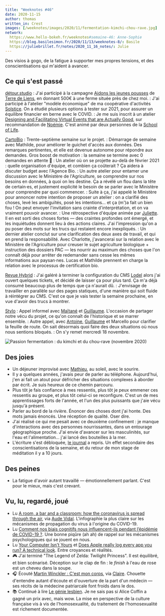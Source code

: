 ```yaml
---
title: "Weeknotes #46"
date: 2020-11-15
author: thomas
written_in: Crest
images: [/weeknotes/images/2020/11/fermentation-kimchi-chou-rave.jpg]
network:
  https://www.hello-bokeh.fr/weeknotes#semaine-46: Anne-Sophie
  https://blog.basilesimon.fr/2020/11/13/weeknotes-8/: Basile
  https://juliebrillet.fr/notes/2020_11_16_notes/: Julie
---
```


Des visios à gogo, de la fatigue à supporter mes propres tensions, et des conscientisations qui m'aident à avancer.

<!--more-->

## Ce qui s'est passé

[détour.studio]
: J'ai participé à la campagne [Aidons les jeunes pousses](https://soutenir.terredeliens.org/aidonslesjeunespousses/) de [Terre de Liens](https://www.terredeliens.org/), en donnant 500€ à une ferme située près de chez moi.
: J'ai participé à l'atelier "modèle économique" de ma coopérative d'activités [Solstice]. On a étudié plusieurs options à tester sur 2021, pour assurer un équilibre financier en berne avec le COVID.
: Je me suis inscrit à un atelier [Designing and Facilitating Virtual Events that are Actually Good](https://www.eventbrite.com/e/designing-and-facilitating-virtual-events-that-are-actually-good-tickets-125082179165), sur recommandation de [Noémie]. C'est animé par deux personnes de la [School of Life](https://www.theschooloflife.com/).

[CartoBio]
: Trente-septième semaine sur le projet.
: Démarrage de semaine avec Mathilde, pour améliorer le guichet d'accès aux données. Des remarques pertinentes, et elle est devenue autonome pour répondre aux demandes. Gros boost de motivation : la semaine se termine avec 0 demandes en attente 🙌
: Un atelier où on se projette au-delà de février 2021 : quelle organisation d'équipe, et combien ça coûterait ? Ça aidera à discuter budget avec l'Agence Bio.
: Un autre atelier pour entamer une discussion avec le Ministère de l'Agriculture, se comprendre sur nos besoins en données, à quoi on les destine. Ça a révélé un flou dans la tête de certain·es, et justement explicité le besoin de se parler avec le Ministère pour comprendre par quoi commencer.
: Suite à ça, j'ai appelé le Ministère pour annoncer notre intention de proposer un atelier : on a clarifié des choses, levé les ambiguïtés, posé les intentions… et ça (m')a fait un bien fou ! On peut envoyer l'invitation sans crainte d'interprétation, et on va vraiment pouvoir avancer.
: Une rétrospective d'équipe animée par [Juliette](https://twitter.com/ju_net01). Il en est sorti des choses fortes — des craintes profondes ont émergé, et les inquiétudes donnent lieu à des actions claires. J'ai l'impression qu'on a pu poser des mots sur les trucs qui restaient encore inexpliqués.
: Un dernier atelier conclut sur une clarification des deux axes de travail, et qui en prend la responsabilité. Avec Charlotte, j'avancerai sur la relation avec le Ministère de l'Agriculture pour creuser le sujet agriculture biologique + instruction des dossiers PAC — les nourrir au maximum des choses que l'on connaît déjà pour arrêter de redemander sans cesse les mêmes informations aux paysan·nes. Lucas et Mathilde prennent en charge la relation avec le processus de certification bio.

[Revue Hybrid]
: J'ai galéré à terminer la configuration du CMS [Lodel](https://github.com/OpenEdition/lodel) alors j'ai ouvert quelques tickets, et décidé de laisser ça pour plus tard. Ça m'a déjà consumé beaucoup plus de temps que ça n'aurait dû.
: J'envisage de travailler en parallèle sur des pages statiques, d'une manière qui soit fluide à réintégrer au CMS. C'est ce que je vais tester la semaine prochaine, en vue d'avoir des trucs à montrer.

[Stylo]
: Appel informel avec [Maïtané](https://www.maiwann.net/) et [Guillaume]. L'occasion de partager notre vécu du projet, ce qu'on connaît de l'historique et se marrer ensemble.
: Autre appel, avec [Antoine], [Guillaume] et Marcello pour clarifier la feuille de route. On sait désormais quoi faire des deux situations où nous nous sentions bloqués.
: On s'y remet mercredi 18 novembre.

![](/weeknotes/images/2020/11/fermentation-kimchi-chou-rave.jpg "Passion fermentation : du kimchi et du chou-rave (novembre 2020)")

## Des joies

- Un déjeuner improvisé avec [Mathieu](http://mathieu.agopian.info/), au soleil, avec le sourire.
- Il y a quelques années, j'avais peur de parler au téléphone. Aujourd'hui, j'en ai fait un atout pour défricher des situations complexes à aborder par écrit. Je suis heureux de ce chemin parcouru.
- Plus tôt je fais confiance à mes ressentis, plus tôt je peux emmener ces ressentis au groupe, et plus tôt celui-ci se reconfigure. C'est un de mes apprentissages forts de l'année, et l'un des plus puissants que j'aie vécu jusqu'à présent.
- Parler au bord de la rivière. Énoncer des choses dont j'ai honte. Des mots jamais énoncés. Une réception de qualité. Oser dire.
- J'ai réalisé ce qui me pesait avec ce deuxième confinement : je manque d'interactions avec des personnes nourrissantes, dans un entourage géographique proche. J'ai envie d'avancer sur les masculinités, sur l'eau et l'alimentation… j'ai lancé des bouteilles à la mer.
- L'écriture s'est débloquée, [le journal](https://thom4.net/categories/journal/) a repris. Un effet secondaire des conscientisations de la semaine, et du retour de mon stage de méditation il y a 10 jours.

## Des peines

- La fatigue d'avoir autant travaillé — émotionnellement parlant. C'est pour le mieux, mais c'est crevant.

## Vu, lu, regardé, joué

- Lu [A room, a bar and a classroom: how the coronavirus is spread through the air](https://english.elpais.com/society/2020-10-28/a-room-a-bar-and-a-class-how-the-coronavirus-is-spread-through-the-air.html), via [Aude Vidal](https://mastodon.acc.sunet.se/@aude_v). L'infographie la plus claire sur les mécanismes de propagation du virus à l'origine du COVID-19.
- Lu [Comment nos biais cognitifs nous influencent-ils pendant l’épidémie de COVID-19 ?](https://www.adioscorona.org/questions-reponses/2020-07-19-comment-nos-biais-cognitifs-nous-influencent-ils-pendant-l%E2%80%99%C3%A9pid%C3%A9mie-de-covid-19.html). Une bonne piqûre (ah ah) de rappel sur les mécanismes psychologiques qui se jouent en nous.
- Lu [Your Computer Isn't Yours](https://sneak.berlin/20201112/your-computer-isnt-yours/) et [Does Apple really log every app you run? A technical look](https://blog.jacopo.io/en/post/apple-ocsp/). Entre croyances et réalités.
- 🎮 J'ai terminé "The Legend of Zelda: Twilight Princess". Il est équilibré, et bien scénarisé. Déception sur le clap de fin : le _finish_ à l'eau de rose est un cheveu dans la soupe.
- 🎧 Écouté [Martin Winckler : C'est mon corps](https://shows.acast.com/podcastmetamorphose/episodes/129-martin-winckler-ceci-est-mon-corps), via [Claire](https://twitter.com/eClairPetreault). Chouette d'entendre autant d'écoute et d'ouverture de la part d'un médecin — ses récits de la médecine patriarcale font froids dans le dos.
- 📚 Continué à lire [Le génie lesbien](https://www.grasset.fr/livres/le-genie-lesbien-9782246821779). Je ne sais pas si Alice Coffin a gagné un prix avec, mais wow. La mise en perspective de la culture française vis à vis de l'homosexualité, du traitement de l'homosexualité est richement documentée.

[détour.studio]: /
[Solstice]: https://solstice.coop/
[Stylo]: https://github.com/EcrituresNumeriques/stylo
[CartoBio]: https://cartobio.org/
[Usine Vivante]: https://www.usinevivante.org
[Revue Hybrid]: https://www.puv-editions.fr/collections/hybrid.html
[Master 2 Design et Management de l'Innovation Interactive]: https://www.gobelins.fr/formation/mdi-design-et-management-de-l-innovation-interactive-cycle-2-lead-technique-ou-lead
[Master 2 Innovation & transformation numérique]: https://www.sciencespo.fr/ecole-management-innovation/fr/formations/innovation-transformation-numerique.html

[Noémie]: https://noemiegirard.co
[Anne-Sophie]: https://hello-bokeh.fr
[Guillaume]: https://www.yuzutech.fr/
[Claire]: https://www.lassembleuse.fr/
[Antoine]: https://www.quaternum.net/
